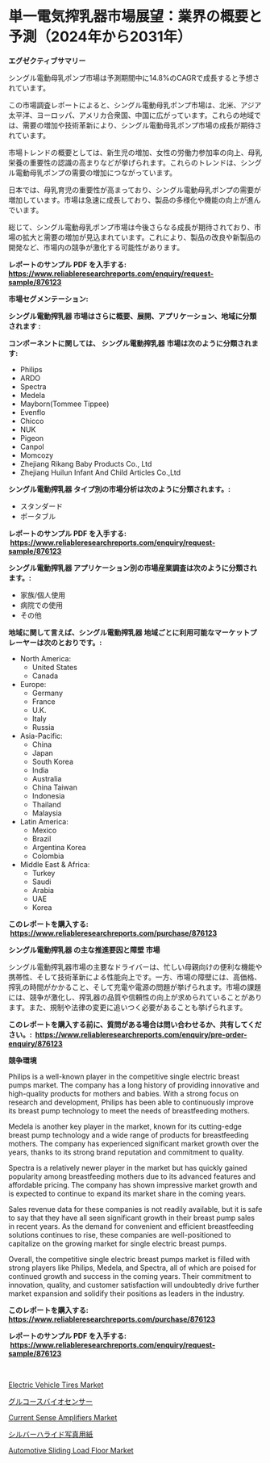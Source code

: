<p><h1>単一電気搾乳器市場展望：業界の概要と予測（2024年から2031年）</h1></p><p><strong>エグゼクティブサマリー</strong></p>
<p><p>シングル電動母乳ポンプ市場は予測期間中に14.8%のCAGRで成長すると予想されています。</p><p>この市場調査レポートによると、シングル電動母乳ポンプ市場は、北米、アジア太平洋、ヨーロッパ、アメリカ合衆国、中国に広がっています。これらの地域では、需要の増加や技術革新により、シングル電動母乳ポンプ市場の成長が期待されています。</p><p>市場トレンドの概要としては、新生児の増加、女性の労働力参加率の向上、母乳栄養の重要性の認識の高まりなどが挙げられます。これらのトレンドは、シングル電動母乳ポンプの需要の増加につながっています。</p><p>日本では、母乳育児の重要性が高まっており、シングル電動母乳ポンプの需要が増加しています。市場は急速に成長しており、製品の多様化や機能の向上が進んでいます。</p><p>総じて、シングル電動母乳ポンプ市場は今後さらなる成長が期待されており、市場の拡大と需要の増加が見込まれています。これにより、製品の改良や新製品の開発など、市場内の競争が激化する可能性があります。</p></p>
<p><strong>レポートのサンプル PDF を入手する: <a href="https://www.reliableresearchreports.com/enquiry/request-sample/876123">https://www.reliableresearchreports.com/enquiry/request-sample/876123</a></strong></p>
<p><strong>市場セグメンテーション:</strong></p>
<p><strong> シングル電動搾乳器 市場はさらに概要、展開、アプリケーション、地域に分類されます :</strong></p>
<p><strong>コンポーネントに関しては、 シングル電動搾乳器 市場は次のように分類されます: &nbsp;</strong></p>
<p><ul><li>Philips</li><li>ARDO</li><li>Spectra</li><li>Medela</li><li>Mayborn(Tommee Tippee)</li><li>Evenflo</li><li>Chicco</li><li>NUK</li><li>Pigeon</li><li>Canpol</li><li>Momcozy</li><li>Zhejiang Rikang Baby Products Co., Ltd</li><li>Zhejiang Huilun Infant And Child Articles Co.,Ltd</li></ul></p>
<p><strong> シングル電動搾乳器 タイプ別の市場分析は次のように分類されます。:</strong></p>
<p><ul><li>スタンダード</li><li>ポータブル</li></ul></p>
<p><strong>レポートのサンプル PDF を入手する: &nbsp;<a href="https://www.reliableresearchreports.com/enquiry/request-sample/876123">https://www.reliableresearchreports.com/enquiry/request-sample/876123</a></strong></p>
<p><strong> シングル電動搾乳器 アプリケーション別の市場産業調査は次のように分類されます。:</strong></p>
<p><ul><li>家族/個人使用</li><li>病院での使用</li><li>その他</li></ul></p>
<p><strong>地域に関して言えば、シングル電動搾乳器 地域ごとに利用可能なマーケットプレーヤーは次のとおりです。:</strong></p>
<p><ul>
    <li>
        North America:
        <ul>
            <li>United States</li>
            <li>Canada</li>
        </ul>
    </li>
    <li>
        Europe:
        <ul>
            <li>Germany</li>
            <li>France</li>
            <li>U.K.</li>
            <li>Italy</li>
            <li>Russia</li>
        </ul>
    </li>
    <li>
        Asia-Pacific:
        <ul>
            <li>China</li>
            <li>Japan</li>
            <li>South Korea</li>
            <li>India</li>
            <li>Australia</li>
            <li>China Taiwan</li>
            <li>Indonesia</li>
            <li>Thailand</li>
            <li>Malaysia</li>
        </ul>
    </li>
    <li>
        Latin America:
        <ul>
            <li>Mexico</li>
            <li>Brazil</li>
            <li>Argentina Korea</li>
            <li>Colombia</li>
        </ul>
    </li>
    <li>
        Middle East & Africa:
        <ul>
            <li>Turkey</li>
            <li>Saudi</li>
            <li>Arabia</li>
            <li>UAE</li>
            <li>Korea</li>
        </ul>
    </li>
    </ul></p>
<p><strong>このレポートを購入する: &nbsp;<a href="https://www.reliableresearchreports.com/purchase/876123">https://www.reliableresearchreports.com/purchase/876123</a></strong></p>
<p><strong>シングル電動搾乳器 の主な推進要因と障壁 市場</strong></p>
<p><p>シングル電動搾乳器市場の主要なドライバーは、忙しい母親向けの便利な機能や携帯性、そして技術革新による性能向上です。一方、市場の障壁には、高価格、搾乳の時間がかかること、そして充電や電源の問題が挙げられます。市場の課題には、競争が激化し、搾乳器の品質や信頼性の向上が求められていることがあります。また、規制や法律の変更に追いつく必要があることも挙げられます。</p></p>
<p><strong>このレポートを購入する前に、質問がある場合は問い合わせるか、共有してください。:&nbsp; <a href="https://www.reliableresearchreports.com/enquiry/pre-order-enquiry/876123">https://www.reliableresearchreports.com/enquiry/pre-order-enquiry/876123</a></strong></p>
<p><strong>競争環境</strong></p>
<p><p>Philips is a well-known player in the competitive single electric breast pumps market. The company has a long history of providing innovative and high-quality products for mothers and babies. With a strong focus on research and development, Philips has been able to continuously improve its breast pump technology to meet the needs of breastfeeding mothers.</p><p>Medela is another key player in the market, known for its cutting-edge breast pump technology and a wide range of products for breastfeeding mothers. The company has experienced significant market growth over the years, thanks to its strong brand reputation and commitment to quality.</p><p>Spectra is a relatively newer player in the market but has quickly gained popularity among breastfeeding mothers due to its advanced features and affordable pricing. The company has shown impressive market growth and is expected to continue to expand its market share in the coming years.</p><p>Sales revenue data for these companies is not readily available, but it is safe to say that they have all seen significant growth in their breast pump sales in recent years. As the demand for convenient and efficient breastfeeding solutions continues to rise, these companies are well-positioned to capitalize on the growing market for single electric breast pumps.</p><p>Overall, the competitive single electric breast pumps market is filled with strong players like Philips, Medela, and Spectra, all of which are poised for continued growth and success in the coming years. Their commitment to innovation, quality, and customer satisfaction will undoubtedly drive further market expansion and solidify their positions as leaders in the industry.</p></p>
<p><strong>このレポートを購入する: &nbsp; <a href="https://www.reliableresearchreports.com/purchase/876123">https://www.reliableresearchreports.com/purchase/876123</a></strong></p>
<p><strong>レポートのサンプル PDF を入手する: &nbsp;<a href="https://www.reliableresearchreports.com/enquiry/request-sample/876123">https://www.reliableresearchreports.com/enquiry/request-sample/876123</a></strong><strong></strong></p>
<p>&nbsp;</p>
<p><p><a href="https://issuu.com/reportprime-2/docs/electric-vehicle-tires-market-size-2030.pptx">Electric Vehicle Tires Market</a></p><p><a href="https://medium.com/@ariellekub2023/%E3%82%B0%E3%83%AB%E3%82%B3%E3%83%BC%E3%82%B9%E3%83%90%E3%82%A4%E3%82%AA%E3%82%BB%E3%83%B3%E3%82%B5%E3%83%BC%E5%B8%82%E5%A0%B4%E3%81%AF-%E5%B8%82%E5%A0%B4%E3%82%B7%E3%82%A7%E3%82%A2-%E5%B8%82%E5%A0%B4%E5%8B%95%E5%90%91-%E5%B8%82%E5%A0%B4%E6%88%90%E9%95%B7%E3%81%AB%E9%96%A2%E3%81%99%E3%82%8B%E6%83%85%E5%A0%B1%E3%82%92%E6%8F%90%E4%BE%9B%E3%81%97%E3%81%BE%E3%81%99-82296b968100">グルコースバイオセンサー</a></p><p><a href="https://view.publitas.com/reportprime-1/current-sense-amplifiers-market-size-market-share-and-global-market-analysis-report-2024-2031/">Current Sense Amplifiers Market</a></p><p><a href="https://github.com/joaejkdzgyljvo6/Market-Research-Report-List-1/blob/main/2286917187636.md">シルバーハライド写真用紙</a></p><p><a href="https://github.com/lylyparadise/Market-Research-Report-List-2/blob/main/automotive-sliding-load-floor-market.md">Automotive Sliding Load Floor Market</a></p></p>
